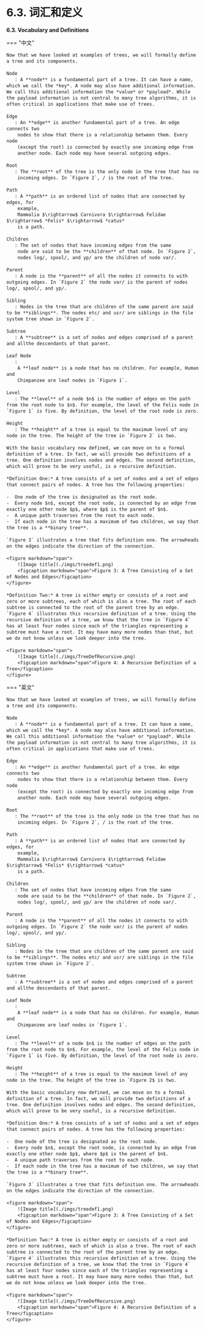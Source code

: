 # 6.3. 词汇和定义

**6.3. Vocabulary and Definitions**

=== "中文"

    Now that we have looked at examples of trees, we will formally define a tree and its components.
    
    Node
       : A **node** is a fundamental part of a tree. It can have a name, which we call the *key*. A node may also have additional information. We call this additional information the *value* or *payload*. While the payload information is not central to many tree algorithms, it is often critical in applications that make use of trees.
    
    Edge
       : An **edge** is another fundamental part of a tree. An edge connects two
        nodes to show that there is a relationship between them. Every node
        (except the root) is connected by exactly one incoming edge from
        another node. Each node may have several outgoing edges.
    
    Root
       : The **root** of the tree is the only node in the tree that has no
        incoming edges. In `Figure 2`, / is the root of the tree.
    
    Path
       : A **path** is an ordered list of nodes that are connected by edges, for
        example,
        Mammalia $\rightarrow$ Carnivora $\rightarrow$ Felidae $\rightarrow$ *Felis* $\rightarrow$ *catus*
        is a path.
    
    Children
       : The set of nodes that have incoming edges from the same
        node are said to be the **children** of that node. In `Figure 2`,
        nodes log/, spool/, and yp/ are the children of node var/.
    
    Parent
       : A node is the **parent** of all the nodes it connects to with outgoing edges. In `Figure 2` the node var/ is the parent of nodes log/, spool/, and yp/.
    
    Sibling
       : Nodes in the tree that are children of the same parent are said to be **siblings**. The nodes etc/ and usr/ are siblings in the file system tree shown in `Figure 2`.
    
    Subtree
       : A **subtree** is a set of nodes and edges comprised of a parent and allthe descendants of that parent.
    
    Leaf Node
       : 
        A **leaf node** is a node that has no children. For example, Human and
        Chimpanzee are leaf nodes in `Figure 1`.
    
    Level
       : The **level** of a node $n$ is the number of edges on the path from the root node to $n$. For example, the level of the Felis node in `Figure 1` is five. By definition, the level of the root node is zero.
    
    Height
       : The **height** of a tree is equal to the maximum level of any node in the tree. The height of the tree in `Figure 2` is two.
    
    With the basic vocabulary now defined, we can move on to a formal definition of a tree. In fact, we will provide two definitions of a tree. One definition involves nodes and edges. The second definition, which will prove to be very useful, is a recursive definition.
    
    *Definition One:* A tree consists of a set of nodes and a set of edges that connect pairs of nodes. A tree has the following properties:
    
    -  One node of the tree is designated as the root node.
    -  Every node $n$, except the root node, is connected by an edge from exactly one other node $p$, where $p$ is the parent of $n$.
    -  A unique path traverses from the root to each node.
    -  If each node in the tree has a maximum of two children, we say that the tree is a **binary tree**.
    
    `Figure 3` illustrates a tree that fits definition one. The arrowheads on the edges indicate the direction of the connection.
                
    <figure markdown="span">
        ![Image title](./imgs/treedef1.png)
        <figcaption markdown="span">Figure 3: A Tree Consisting of a Set of Nodes and Edges</figcaption>
    </figure>
    
    *Definition Two:* A tree is either empty or consists of a root and zero or more subtrees, each of which is also a tree. The root of each subtree is connected to the root of the parent tree by an edge. `Figure 4` illustrates this recursive definition of a tree. Using the recursive definition of a tree, we know that the tree in `Figure 4` has at least four nodes since each of the triangles representing a subtree must have a root. It may have many more nodes than that, but we do not know unless we look deeper into the tree.
                
    <figure markdown="span">
        ![Image title](./imgs/TreeDefRecursive.png)
        <figcaption markdown="span">Figure 4: A Recursive Definition of a Tree</figcaption>
    </figure>
    
       

=== "英文"

    Now that we have looked at examples of trees, we will formally define a tree and its components.
    
    Node
       : A **node** is a fundamental part of a tree. It can have a name, which we call the *key*. A node may also have additional information. We call this additional information the *value* or *payload*. While the payload information is not central to many tree algorithms, it is often critical in applications that make use of trees.
    
    Edge
       : An **edge** is another fundamental part of a tree. An edge connects two
        nodes to show that there is a relationship between them. Every node
        (except the root) is connected by exactly one incoming edge from
        another node. Each node may have several outgoing edges.
    
    Root
       : The **root** of the tree is the only node in the tree that has no
        incoming edges. In `Figure 2`, / is the root of the tree.
    
    Path
       : A **path** is an ordered list of nodes that are connected by edges, for
        example,
        Mammalia $\rightarrow$ Carnivora $\rightarrow$ Felidae $\rightarrow$ *Felis* $\rightarrow$ *catus*
        is a path.
    
    Children
       : The set of nodes that have incoming edges from the same
        node are said to be the **children** of that node. In `Figure 2`,
        nodes log/, spool/, and yp/ are the children of node var/.
    
    Parent
       : A node is the **parent** of all the nodes it connects to with outgoing edges. In `Figure 2` the node var/ is the parent of nodes log/, spool/, and yp/.
    
    Sibling
       : Nodes in the tree that are children of the same parent are said to be **siblings**. The nodes etc/ and usr/ are siblings in the file system tree shown in `Figure 2`.
    
    Subtree
       : A **subtree** is a set of nodes and edges comprised of a parent and allthe descendants of that parent.
    
    Leaf Node
       : 
        A **leaf node** is a node that has no children. For example, Human and
        Chimpanzee are leaf nodes in `Figure 1`.
    
    Level
       : The **level** of a node $n$ is the number of edges on the path from the root node to $n$. For example, the level of the Felis node in `Figure 1` is five. By definition, the level of the root node is zero.
    
    Height
       : The **height** of a tree is equal to the maximum level of any node in the tree. The height of the tree in `Figure 2$ is two.
    
    With the basic vocabulary now defined, we can move on to a formal definition of a tree. In fact, we will provide two definitions of a tree. One definition involves nodes and edges. The second definition, which will prove to be very useful, is a recursive definition.
    
    *Definition One:* A tree consists of a set of nodes and a set of edges that connect pairs of nodes. A tree has the following properties:
    
    -  One node of the tree is designated as the root node.
    -  Every node $n$, except the root node, is connected by an edge from exactly one other node $p$, where $p$ is the parent of $n$.
    -  A unique path traverses from the root to each node.
    -  If each node in the tree has a maximum of two children, we say that the tree is a **binary tree**.
    
    `Figure 3` illustrates a tree that fits definition one. The arrowheads on the edges indicate the direction of the connection.
                
    <figure markdown="span">
        ![Image title](./imgs/treedef1.png)
        <figcaption markdown="span">Figure 3: A Tree Consisting of a Set of Nodes and Edges</figcaption>
    </figure>
    
    *Definition Two:* A tree is either empty or consists of a root and zero or more subtrees, each of which is also a tree. The root of each subtree is connected to the root of the parent tree by an edge. `Figure 4` illustrates this recursive definition of a tree. Using the recursive definition of a tree, we know that the tree in `Figure 4` has at least four nodes since each of the triangles representing a subtree must have a root. It may have many more nodes than that, but we do not know unless we look deeper into the tree.
                
    <figure markdown="span">
        ![Image title](./imgs/TreeDefRecursive.png)
        <figcaption markdown="span">Figure 4: A Recursive Definition of a Tree</figcaption>
    </figure>
    
       
